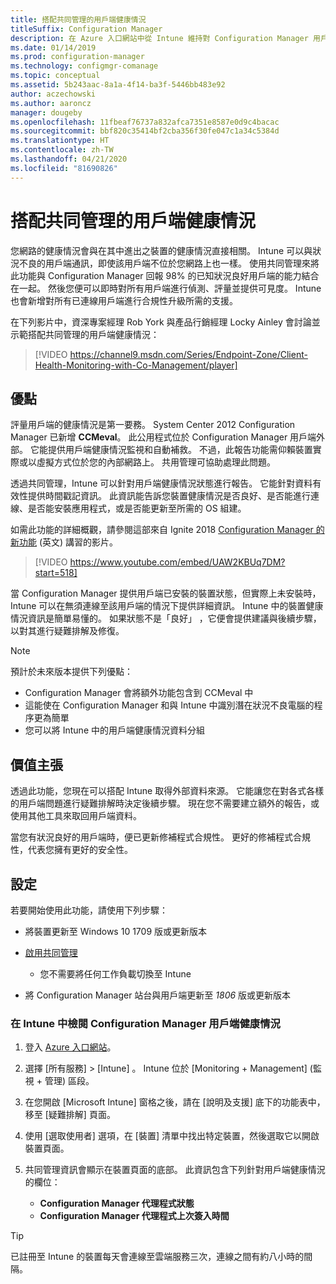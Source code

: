 ```yaml
---
title: 搭配共同管理的用戶端健康情況
titleSuffix: Configuration Manager
description: 在 Azure 入口網站中從 Intune 維持對 Configuration Manager 用戶端健康情況的可見度
ms.date: 01/14/2019
ms.prod: configuration-manager
ms.technology: configmgr-comanage
ms.topic: conceptual
ms.assetid: 5b243aac-8a1a-4f14-ba3f-5446bb483e92
author: aczechowski
ms.author: aaroncz
manager: dougeby
ms.openlocfilehash: 11fbeaf76737a832afca7351e8587e0d9c4bacac
ms.sourcegitcommit: bbf820c35414bf2cba356f30fe047c1a34c5384d
ms.translationtype: HT
ms.contentlocale: zh-TW
ms.lasthandoff: 04/21/2020
ms.locfileid: "81690826"
---
```

# <a name="client-health-with-co-management"></a>搭配共同管理的用戶端健康情況

您網路的健康情況會與在其中進出之裝置的健康情況直接相關。 Intune 可以與狀況不良的用戶端通訊，即使該用戶端不位於您網路上也一樣。 使用共同管理來將此功能與 Configuration Manager 回報 98% 的已知狀況良好用戶端的能力結合在一起。 然後您便可以即時對所有用戶端進行偵測、評量並提供可見度。 Intune 也會新增對所有已連線用戶端進行合規性升級所需的支援。

在下列影片中，資深專案經理 Rob York 與產品行銷經理 Locky Ainley 會討論並示範搭配共同管理的用戶端健康情況：

> [!VIDEO https://channel9.msdn.com/Series/Endpoint-Zone/Client-Health-Monitoring-with-Co-Management/player]



## <a name="benefits"></a>優點

評量用戶端的健康情況是第一要務。 System Center 2012 Configuration Manager 已新增 **CCMeval**。 此公用程式位於 Configuration Manager 用戶端外部。 它能提供用戶端健康情況監視和自動補救。 不過，此報告功能需仰賴裝置實際或以虛擬方式位於您的內部網路上。 共用管理可協助處理此問題。

透過共同管理，Intune 可以針對用戶端健康情況狀態進行報告。 它能針對資料有效性提供時間戳記資訊。 此資訊能告訴您裝置健康情況是否良好、是否能進行連線、是否能安裝應用程式，或是否能更新至所需的 OS 組建。 

如需此功能的詳細概觀，請參閱這部來自 Ignite 2018 [Configuration Manager 的新功能](https://myignite.techcommunity.microsoft.com/sessions/64591) \(英文\) 講習的影片。

> [!VIDEO https://www.youtube.com/embed/UAW2KBUq7DM?start=518]


當 Configuration Manager 提供用戶端已安裝的裝置狀態，但實際上未安裝時，Intune 可以在無須連線至該用戶端的情況下提供詳細資訊。 Intune 中的裝置健康情況資訊是簡單易懂的。 如果狀態不是「良好」  ，它便會提供建議與後續步驟，以對其進行疑難排解及修復。

> [!Note]  
> 預計於未來版本提供下列優點：
> - Configuration Manager 會將額外功能包含到 CCMeval 中  
> - 這能使在 Configuration Manager 和與 Intune 中識別潛在狀況不良電腦的程序更為簡單  
> - 您可以將 Intune 中的用戶端健康情況資料分組  



## <a name="value-proposition"></a>價值主張

透過此功能，您現在可以搭配 Intune 取得外部資料來源。 它能讓您在對各式各樣的用戶端問題進行疑難排解時決定後續步驟。 現在您不需要建立額外的報告，或使用其他工具來取回用戶端資料。

當您有狀況良好的用戶端時，便已更新修補程式合規性。 更好的修補程式合規性，代表您擁有更好的安全性。



## <a name="configure"></a>設定

若要開始使用此功能，請使用下列步驟：

- 將裝置更新至 Windows 10 1709 版或更新版本  

- [啟用共同管理](how-to-enable.md)  
    - 您不需要將任何工作負載切換至 Intune  

- 將 Configuration Manager 站台與用戶端更新至 *1806* 版或更新版本  


### <a name="review-configuration-manager-client-health-in-intune"></a>在 Intune 中檢閱 Configuration Manager 用戶端健康情況

1. 登入 [Azure 入口網站](https://portal.azure.com/)。  

2. 選擇 [所有服務]   > [Intune]  。 Intune 位於 [Monitoring + Management] (監視 + 管理)  區段。  

3. 在您開啟 [Microsoft Intune]  窗格之後，請在 [說明及支援]  底下的功能表中，移至 [疑難排解]  頁面。  

4. 使用 [選取使用者]  選項，在 [裝置]  清單中找出特定裝置，然後選取它以開啟裝置頁面。  

5. 共同管理資訊會顯示在裝置頁面的底部。 此資訊包含下列針對用戶端健康情況的欄位：  
    - **Configuration Manager 代理程式狀態**  
    - **Configuration Manager 代理程式上次簽入時間**  

> [!Tip]  
> 已註冊至 Intune 的裝置每天會連線至雲端服務三次，連線之間有約八小時的間隔。 
